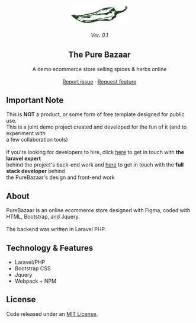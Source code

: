 <p align="center"><a href="https://github.com/MohammedHijazi/purebazaar" target="_blank"><img src="https://raw.githubusercontent.com/MohammedHijazi/purebazaar/master/gitlogo.png" width="154"></a></p>

<p align="center">
	<h6 align="center">Ver. 0.1</h6>
	<h2 align="center">The Pure Bazaar</h2>
	<p align="center">
		A demo ecommerce store selling spices & herbs online<br>
		<br>
		<a href="https://github.com/MohammedHijazi/purebazaar/issues/new">Report issue</a>
		·
		<a href="https://github.com/MohammedHijazi/purebazaar/issues/new?labels=feature">Request feature</a>
	</p>
</p>

## Important Note

This is **NOT** a product, or some form of free template designed for public use.<br>
This is a joint demo project created and developed for the fun of it (and to experiment with<br>a few collaboration tools)<br>
<br>
If you're looking for developers to hire, click <a href="https://github.com/MohammedHijazi/">here</a> to get in touch with **the laravel expert** <br>behind the project's back-end work
and <a href="https://bashrj.github.io/">here</a> to get in touch with the **full stack developer** behind<br>the PureBazaar's design and front-end work

## About

PureBazaar is an online ecommerce store designed with Figma, coded with HTML, Bootstrap, and Jquery.<br><br>
The backend was written in Laravel PHP.

## Technology & Features

- Laravel/PHP
- Bootstrap CSS
- Jquery
- Webpack + NPM


## License

Code released under an [MIT License](https://github.com/abuarjabashar/sipmap/blob/master/LICENSE).

